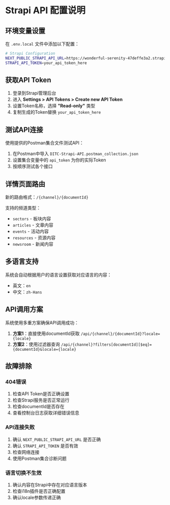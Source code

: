 # Strapi API 配置说明

## 环境变量设置

在 `.env.local` 文件中添加以下配置：

```bash
# Strapi Configuration
NEXT_PUBLIC_STRAPI_API_URL=https://wonderful-serenity-47deffe3a2.strapiapp.com/api
STRAPI_API_TOKEN=your_api_token_here
```

## 获取API Token

1. 登录到Strapi管理后台
2. 进入 **Settings > API Tokens > Create new API Token**
3. 设置Token名称，选择 **"Read-only"** 类型
4. 复制生成的Token替换 `your_api_token_here`

## 测试API连接

使用提供的Postman集合文件测试API：

1. 在Postman中导入 `DITC-Strapi-API.postman_collection.json`
2. 设置集合变量中的 `api_token` 为你的实际Token
3. 按顺序测试各个接口

## 详情页面路由

新的路由格式：`/{channel}/{documentId}`

支持的频道类型：
- `sectors` - 板块内容
- `articles` - 文章内容  
- `events` - 活动内容
- `resources` - 资源内容
- `newsroom` - 新闻内容

## 多语言支持

系统会自动根据用户的语言设置获取对应语言的内容：
- 英文：`en`
- 中文：`zh-Hans`

## API调用方案

系统使用多重方案确保API调用成功：

1. **方案1**：直接使用documentId获取 `/api/{channel}/{documentId}?locale={locale}`
2. **方案2**：使用过滤器查询 `/api/{channel}?filters[documentId][$eq]={documentId}&locale={locale}`

## 故障排除

### 404错误
1. 检查API Token是否正确设置
2. 检查Strapi服务是否正常运行
3. 检查documentId是否存在
4. 查看控制台日志获取详细错误信息

### API连接失败
1. 确认 `NEXT_PUBLIC_STRAPI_API_URL` 是否正确
2. 确认 `STRAPI_API_TOKEN` 是否有效
3. 检查网络连接
4. 使用Postman集合诊断问题

### 语言切换不生效
1. 确认内容在Strapi中存在对应语言版本
2. 检查i18n插件是否正确配置
3. 确认locale参数传递正确 